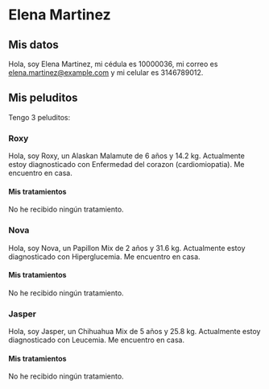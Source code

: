 # Elena Martinez

## Mis datos

Hola, soy Elena Martinez, mi cédula es 10000036, mi correo es elena.martinez@example.com y mi celular es 3146789012.

## Mis peluditos

Tengo 3 peluditos:

### Roxy

Hola, soy Roxy, un Alaskan Malamute de 6 años y 14.2 kg.
Actualmente estoy diagnosticado con Enfermedad del corazon (cardiomiopatia).
Me encuentro en casa.

#### Mis tratamientos

No he recibido ningún tratamiento.

### Nova

Hola, soy Nova, un Papillon Mix de 2 años y 31.6 kg.
Actualmente estoy diagnosticado con Hiperglucemia.
Me encuentro en casa.

#### Mis tratamientos

No he recibido ningún tratamiento.

### Jasper

Hola, soy Jasper, un Chihuahua Mix de 5 años y 25.8 kg.
Actualmente estoy diagnosticado con Leucemia.
Me encuentro en casa.

#### Mis tratamientos

No he recibido ningún tratamiento.

